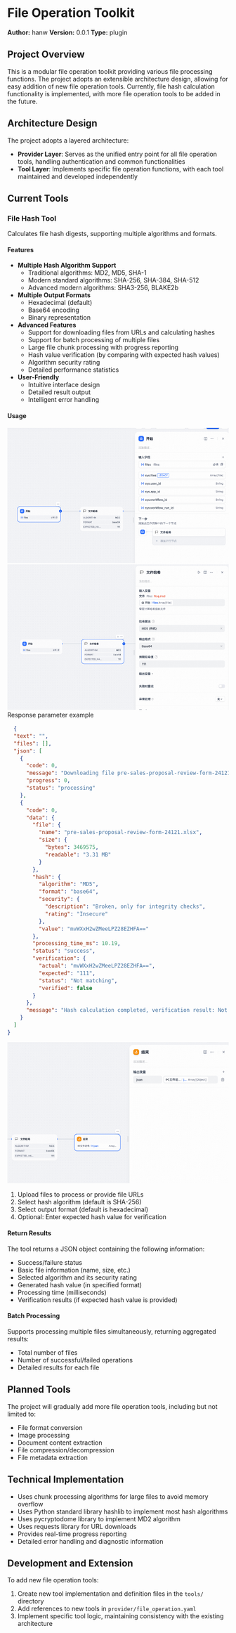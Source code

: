 # File Operation Toolkit

**Author:** hanw
**Version:** 0.0.1
**Type:** plugin

## Project Overview

This is a modular file operation toolkit providing various file processing functions. The project adopts an extensible architecture design, allowing for easy addition of new file operation tools. Currently, file hash calculation functionality is implemented, with more file operation tools to be added in the future.

## Architecture Design

The project adopts a layered architecture:

- **Provider Layer**: Serves as the unified entry point for all file operation tools, handling authentication and common functionalities
- **Tool Layer**: Implements specific file operation functions, with each tool maintained and developed independently

## Current Tools

### File Hash Tool

Calculates file hash digests, supporting multiple algorithms and formats.

#### Features

- **Multiple Hash Algorithm Support**
  - Traditional algorithms: MD2, MD5, SHA-1
  - Modern standard algorithms: SHA-256, SHA-384, SHA-512
  - Advanced modern algorithms: SHA3-256, BLAKE2b
- **Multiple Output Formats**
  - Hexadecimal (default)
  - Base64 encoding
  - Binary representation
- **Advanced Features**
  - Support for downloading files from URLs and calculating hashes
  - Support for batch processing of multiple files
  - Large file chunk processing with progress reporting
  - Hash value verification (by comparing with expected hash values)
  - Algorithm security rating
  - Detailed performance statistics
- **User-Friendly**
  - Intuitive interface design
  - Detailed result output
  - Intelligent error handling

#### Usage
![img.png](img.png)
![img_1.png](img_1.png)
 Response parameter example
```json
  {
  "text": "",
  "files": [],
  "json": [
    {
      "code": 0,
      "message": "Downloading file pre-sales-proposal-review-form-24121.xlsx...",
      "progress": 0,
      "status": "processing"
    },
    {
      "code": 0,
      "data": {
        "file": {
          "name": "pre-sales-proposal-review-form-24121.xlsx",
          "size": {
            "bytes": 3469575,
            "readable": "3.31 MB"
          }
        },
        "hash": {
          "algorithm": "MD5",
          "format": "base64",
          "security": {
            "description": "Broken, only for integrity checks",
            "rating": "Insecure"
          },
          "value": "mvWXxH2wZMeeLPZ28EZHFA=="
        },
        "processing_time_ms": 10.19,
        "status": "success",
        "verification": {
          "actual": "mvWXxH2wZMeeLPZ28EZHFA==",
          "expected": "111",
          "status": "Not matching",
          "verified": false
        }
      },
      "message": "Hash calculation completed, verification result: Not matching"
    }
  ]
}
```
![img_2.png](img_2.png)
1. Upload files to process or provide file URLs
2. Select hash algorithm (default is SHA-256)
3. Select output format (default is hexadecimal)
4. Optional: Enter expected hash value for verification

#### Return Results

The tool returns a JSON object containing the following information:
- Success/failure status
- Basic file information (name, size, etc.)
- Selected algorithm and its security rating
- Generated hash value (in specified format)
- Processing time (milliseconds)
- Verification results (if expected hash value is provided)

#### Batch Processing

Supports processing multiple files simultaneously, returning aggregated results:
- Total number of files
- Number of successful/failed operations
- Detailed results for each file

## Planned Tools

The project will gradually add more file operation tools, including but not limited to:

- File format conversion
- Image processing
- Document content extraction
- File compression/decompression
- File metadata extraction

## Technical Implementation

- Uses chunk processing algorithms for large files to avoid memory overflow
- Uses Python standard library hashlib to implement most hash algorithms
- Uses pycryptodome library to implement MD2 algorithm
- Uses requests library for URL downloads
- Provides real-time progress reporting
- Detailed error handling and diagnostic information

## Development and Extension

To add new file operation tools:

1. Create new tool implementation and definition files in the `tools/` directory
2. Add references to new tools in `provider/file_operation.yaml`
3. Implement specific tool logic, maintaining consistency with the existing architecture 